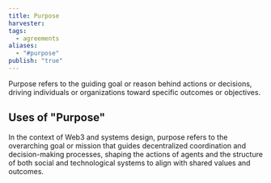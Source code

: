 ```yaml
---
title: Purpose
harvester: 
tags:
  - agreements
aliases:
  - "#purpose"
publish: "true"
---
```


Purpose refers to the guiding goal or reason behind actions or decisions, driving individuals or organizations toward specific outcomes or objectives.

## Uses of "Purpose"

In the context of Web3 and systems design, purpose refers to the overarching goal or mission that guides decentralized coordination and decision-making processes, shaping the actions of agents and the structure of both social and technological systems to align with shared values and outcomes.